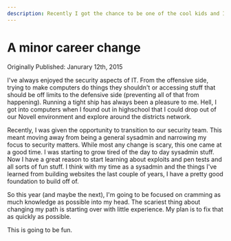 ```yaml
---
description: Recently I got the chance to be one of the cool kids and I'm taking it.
---
```


# A minor career change

Originally Published: Janurary 12th, 2015

I've always enjoyed the security aspects of IT. From the offensive side, trying to make computers do things they shouldn't or accessing stuff that should be off limits to the defensive side \(preventing all of that from happening\). Running a tight ship has always been a pleasure to me. Hell, I got into computers when I found out in highschool that I could drop out of our Novell environment and explore around the districts network.

Recently, I was given the opportunity to transition to our security team. This meant moving away from being a general sysadmin and narrowing my focus to security matters. While most any change is scary, this one came at a good time. I was starting to grow tired of the day to day sysadmin stuff. Now I have a great reason to start learning about exploits and pen tests and all sorts of fun stuff. I think with my time as a sysadmin and the things I've learned from building websites the last couple of years, I have a pretty good foundation to build off of.

So this year \(and maybe the next\), I'm going to be focused on cramming as much knowledge as possible into my head. The scariest thing about changing my path is starting over with little experience. My plan is to fix that as quickly as possible.

This is going to be fun.

